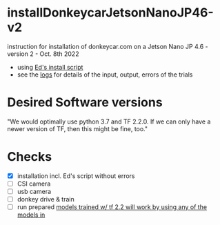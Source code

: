 # installDonkeycarJetsonNanoJP46-v2
instruction for installation of  donkeycar.com on a Jetson Nano JP 4.6 - version 2 - Oct. 8th 2022

- using [Ed's install script](https://github.com/autorope/donkeycar/tree/990-jetson-nano-install-script)
- see the [logs](logs) for details of the input, output, errors of the trials 

# Desired Software versions
"We would optimally use python 3.7 and TF 2.2.0. If we can only have a newer version of TF, then this might be fine, too."

# Checks
- [x] installation incl. Ed's script without errors
- [ ] CSI camera
- [ ] usb camera
- [ ] donkey drive & train
- [ ] run prepared [models trained w/ tf 2.2 will work by using any of the models in ](https://github.com/autorope/donkey_datasets/tree/master/circuit_launch_20210716/models)
